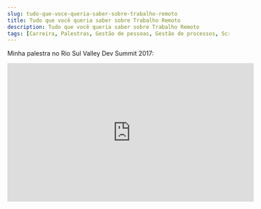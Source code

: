 ```yaml
---
slug: tudo-que-voce-queria-saber-sobre-trabalho-remoto
title: Tudo que você queria saber sobre Trabalho Remoto
description: Tudo que você queria saber sobre Trabalho Remoto
tags: [Carreira, Palestras, Gestão de pessoas, Gestão de processos, Scrum]
---
```


Minha palestra no Rio Sul Valley Dev Summit 2017:

<!--truncate-->

<iframe width="560" height="315" src="https://www.youtube.com/embed/zzYPBZ5pHpQ" frameborder="0" allow="accelerometer; autoplay; clipboard-write; encrypted-media; gyroscope; picture-in-picture" allowfullscreen></iframe>

